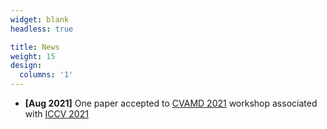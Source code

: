 ```yaml
---
widget: blank
headless: true

title: News
weight: 15
design:
  columns: '1'
---
```


* <b>[Aug 2021]</b> One paper accepted to [CVAMD 2021](https://sites.google.com/view/CVAMD2021/) workshop associated with [ICCV 2021](http://iccv2021.thecvf.com/home)
